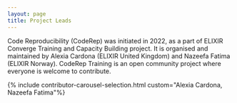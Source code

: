 ```yaml
---
layout: page
title: Project Leads
---
```

Code Reproducibility (CodeRep) was initiated in 2022, as a part of ELIXIR Converge Training and Capacity Building project. It is organised and maintained by Alexia Cardona (ELIXIR United Kingdom) and Nazeefa Fatima (ELIXIR Norway). CodeRep Training is an open community project where everyone is welcome to contribute.

{% include contributor-carousel-selection.html custom="Alexia Cardona, Nazeefa Fatima"%}
